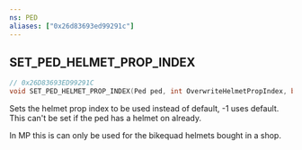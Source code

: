 ```yaml
---
ns: PED
aliases: ["0x26d83693ed99291c"]
---
```

## SET_PED_HELMET_PROP_INDEX

```c
// 0x26D83693ED99291C
void SET_PED_HELMET_PROP_INDEX(Ped ped, int OverwriteHelmetPropIndex, bool IncludeBicycles);
```

Sets the helmet prop index to be used instead of default, -1 uses default. This can't be set if the ped has a helmet on already.

In MP this is can only be used for the bikequad helmets bought in a shop.

